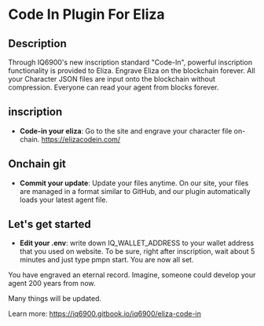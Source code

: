 # Code In Plugin For Eliza

## Description
Through IQ6900's new inscription standard "Code-In", powerful inscription functionality is provided to Eliza.
Engrave Eliza on the blockchain forever.
All your Character JSON files are input onto the blockchain without compression.
Everyone can read your agent from blocks forever.

## inscription
- **Code-in your eliza**: Go to the site and engrave your character file on-chain. https://elizacodein.com/

## Onchain git
- **Commit your update**:
Update your files anytime.
On our site, your files are managed in a format similar to GitHub,
and our plugin automatically loads your latest agent file.

## Let's get started
- **Edit your .env**: write down IQ_WALLET_ADDRESS to your wallet address that you used on website.
To be sure, right after inscription, wait about 5 minutes and just type pmpn start. You are now all set.


You have engraved an eternal record.
Imagine, someone could develop your agent 200 years from now.

Many things will be updated.

Learn more: https://iq6900.gitbook.io/iq6900/eliza-code-in